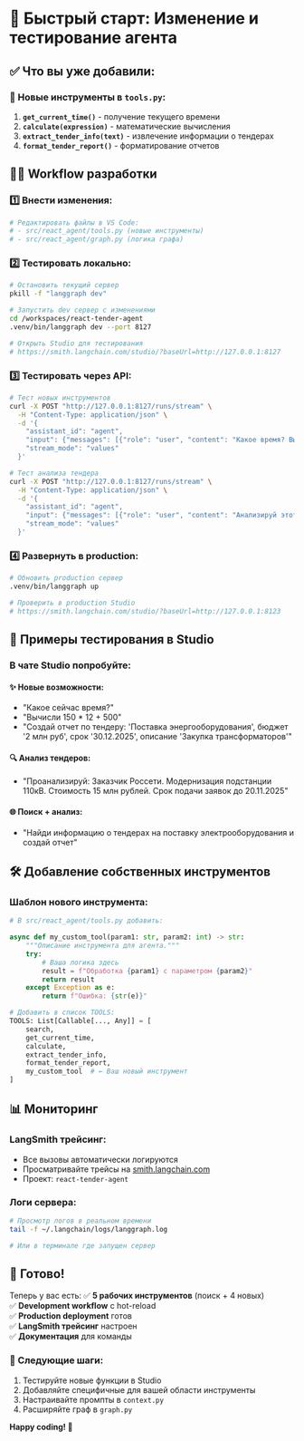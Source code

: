 # 🚀 Быстрый старт: Изменение и тестирование агента

## ✅ Что вы уже добавили:

### 🔧 Новые инструменты в `tools.py`:
1. **`get_current_time()`** - получение текущего времени
2. **`calculate(expression)`** - математические вычисления
3. **`extract_tender_info(text)`** - извлечение информации о тендерах
4. **`format_tender_report()`** - форматирование отчетов

## 🏃‍♂️ Workflow разработки

### 1️⃣ Внести изменения:
```bash
# Редактировать файлы в VS Code:
# - src/react_agent/tools.py (новые инструменты)
# - src/react_agent/graph.py (логика графа)
```

### 2️⃣ Тестировать локально:
```bash
# Остановить текущий сервер
pkill -f "langgraph dev"

# Запустить dev сервер с изменениями
cd /workspaces/react-tender-agent
.venv/bin/langgraph dev --port 8127

# Открыть Studio для тестирования
# https://smith.langchain.com/studio/?baseUrl=http://127.0.0.1:8127
```

### 3️⃣ Тестировать через API:
```bash
# Тест новых инструментов
curl -X POST "http://127.0.0.1:8127/runs/stream" \
  -H "Content-Type: application/json" \
  -d '{
    "assistant_id": "agent",
    "input": {"messages": [{"role": "user", "content": "Какое время? Вычисли 100*5+20"}]},
    "stream_mode": "values"
  }'

# Тест анализа тендера
curl -X POST "http://127.0.0.1:8127/runs/stream" \
  -H "Content-Type: application/json" \
  -d '{
    "assistant_id": "agent",
    "input": {"messages": [{"role": "user", "content": "Анализируй этот текст тендера: Заказчик ПАО ЛУКОЙЛ. Поставка оборудования на сумму 5000000 рублей до 15.12.2025"}]},
    "stream_mode": "values"
  }'
```

### 4️⃣ Развернуть в production:
```bash
# Обновить production сервер
.venv/bin/langgraph up

# Проверить в production Studio
# https://smith.langchain.com/studio/?baseUrl=http://127.0.0.1:8123
```

## 🎯 Примеры тестирования в Studio

### В чате Studio попробуйте:

#### ✨ Новые возможности:
- "Какое сейчас время?"
- "Вычисли 150 * 12 + 500"
- "Создай отчет по тендеру: 'Поставка энергооборудования', бюджет '2 млн руб', срок '30.12.2025', описание 'Закупка трансформаторов'"

#### 🔍 Анализ тендеров:
- "Проанализируй: Заказчик Россети. Модернизация подстанции 110кВ. Стоимость 15 млн рублей. Срок подачи заявок до 20.11.2025"

#### 🌐 Поиск + анализ:
- "Найди информацию о тендерах на поставку электрооборудования и создай отчет"

## 🛠️ Добавление собственных инструментов

### Шаблон нового инструмента:
```python
# В src/react_agent/tools.py добавить:

async def my_custom_tool(param1: str, param2: int) -> str:
    """Описание инструмента для агента."""
    try:
        # Ваша логика здесь
        result = f"Обработка {param1} с параметром {param2}"
        return result
    except Exception as e:
        return f"Ошибка: {str(e)}"

# Добавить в список TOOLS:
TOOLS: List[Callable[..., Any]] = [
    search,
    get_current_time,
    calculate,
    extract_tender_info,
    format_tender_report,
    my_custom_tool  # ← Ваш новый инструмент
]
```

## 📊 Мониторинг

### LangSmith трейсинг:
- Все вызовы автоматически логируются
- Просматривайте трейсы на [smith.langchain.com](https://smith.langchain.com)
- Проект: `react-tender-agent`

### Логи сервера:
```bash
# Просмотр логов в реальном времени
tail -f ~/.langchain/logs/langgraph.log

# Или в терминале где запущен сервер
```

## 🎉 Готово!

Теперь у вас есть:
✅ **5 рабочих инструментов** (поиск + 4 новых)  
✅ **Development workflow** с hot-reload  
✅ **Production deployment** готов  
✅ **LangSmith трейсинг** настроен  
✅ **Документация** для команды  

### 🔄 Следующие шаги:
1. Тестируйте новые функции в Studio
2. Добавляйте специфичные для вашей области инструменты
3. Настраивайте промпты в `context.py`
4. Расширяйте граф в `graph.py`

**Happy coding! 🚀**